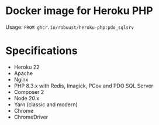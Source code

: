 # Docker image for Heroku PHP

Usage: `FROM ghcr.io/robuust/heroku-php:pdo_sqlsrv`

# Specifications

* Heroku 22
* Apache
* Nginx
* PHP 8.3.x with Redis, Imagick, PCov and PDO SQL Server
* Composer 2
* Node 20.x
* Yarn (classic and modern)
* Chrome
* ChromeDriver
